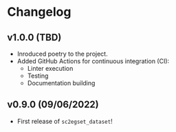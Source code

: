 # Changelog

<!--next-version-placeholder-->

## v1.0.0 (TBD)

- Inroduced poetry to the project.
- Added GitHub Actions for continuous integration (CI):
    - Linter execution
    - Testing
    - Documentation building

## v0.9.0 (09/06/2022)

- First release of `sc2egset_dataset`!